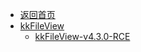 - [返回首页](/)
- [kkFileView](kkFileView/)
  - [kkFileView-v4.3.0-RCE](kkFileView/kkFileView-v4.3.0-RCE.md)
